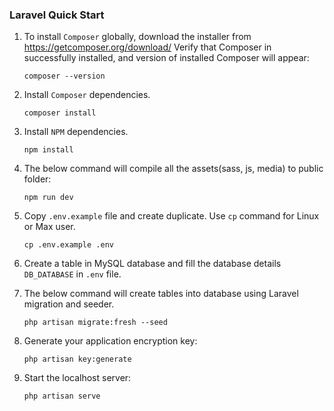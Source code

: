 ### Laravel Quick Start

1.  To install `Composer` globally, download the installer from https://getcomposer.org/download/ Verify that Composer in successfully installed, and version of installed Composer will appear:

        composer --version

2.  Install `Composer` dependencies.

        composer install

3.  Install `NPM` dependencies.

        npm install

4.  The below command will compile all the assets(sass, js, media) to public folder:

        npm run dev

5.  Copy `.env.example` file and create duplicate. Use `cp` command for Linux or Max user.

        cp .env.example .env

6.  Create a table in MySQL database and fill the database details `DB_DATABASE` in `.env` file.

7.  The below command will create tables into database using Laravel migration and seeder.

        php artisan migrate:fresh --seed

8.  Generate your application encryption key:

        php artisan key:generate

9.  Start the localhost server:

        php artisan serve
